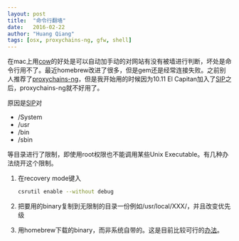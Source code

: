 ```yaml
---
layout: post
title:  "命令行翻墙"
date:   2016-02-22
author: "Huang Qiang"
tags: [osx, proxychains-ng, gfw, shell]
---
```


在mac上用[cow][1]的好处是可以自动加手动的对网站有没有被墙进行判断，坏处是命令行用不了。最近homebrew改进了很多，但是gem还是经常连接失败。之前别人推荐了[proxychains-ng][2]，但是我开始用的时候因为10.11 El Capitan加入了[SIP][3]之后，proxychains-ng就不好用了。

原因是[SIP][3]对

- /System
- /usr
- /bin
- /sbin

等目录进行了限制，即使用root权限也不能调用某些Unix Executable。有几种办法绕开这个限制。

1. 在recovery mode键入

    ```bash
    csrutil enable --without debug
    ```

2. 把要用的binary复制到无限制的目录一份例如/usr/local/XXX/，并且改变优先级
3. 用homebrew下载的binary，而非系统自带的。这是目前比较可行的[办法][4]。


[1]:https://github.com/cyfdecyf/cow
[2]:https://github.com/rofl0r/proxychains-ng
[3]:https://support.apple.com/en-us/HT204899
[4]:https://github.com/rofl0r/proxychains-ng/issues/78